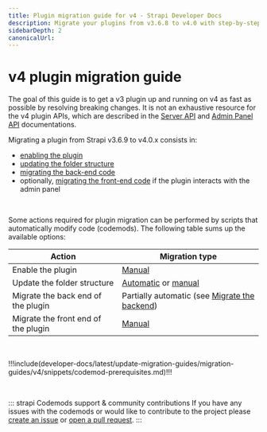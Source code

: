 ```yaml
---
title: Plugin migration guide for v4 - Strapi Developer Docs
description: Migrate your plugins from v3.6.8 to v4.0 with step-by-step instructions
sidebarDepth: 2
canonicalUrl:
---
```


<!-- TODO: update SEO -->

# v4 plugin migration guide

The goal of this guide is to get a v3 plugin up and running on v4 as fast as possible by resolving breaking changes. It is not an exhaustive resource for the v4 plugin APIs, which are described in the [Server API](/developer-docs/latest/developer-resources/plugin-api-reference/server.md#server-api-for-plugins) and [Admin Panel API](/developer-docs/latest/developer-resources/plugin-api-reference/admin-panel.md#admin-panel-api-for-plugins) documentations.

Migrating a plugin from Strapi v3.6.9 to v4.0.x consists in:

- [enabling the plugin](/developer-docs/latest/update-migration-guides/migration-guides/v4/plugin/enable-plugin.md)
- [updating the folder structure](/developer-docs/latest/update-migration-guides/migration-guides/v4/plugin/update-folder-structure.md)
- [migrating the back-end code](/developer-docs/latest/update-migration-guides/migration-guides/v4/plugin/migrate-back-end.md)
- optionally, [migrating the front-end code](/developer-docs/latest/update-migration-guides/migration-guides/v4/plugin/migrate-front-end.md) if the plugin interacts with the admin panel

<br/>

Some actions required for plugin migration can be performed by scripts that automatically modify code (codemods). The following table sums up the available options:

| Action                              | Migration type                                                                                             |
| ----------------------------------- | ---------------------------------------------------------------------------------------------------------- |
| Enable the plugin                   | [Manual](/developer-docs/latest/update-migration-guides/migration-guides/v4/plugin/enable-plugin.md)                                                                               |
| Update the folder structure         | [Automatic](/developer-docs/latest/update-migration-guides/migration-guides/v4/plugin/update-folder-structure.md#update-the-folder-structure-automatically) or [manual](/developer-docs/latest/update-migration-guides/migration-guides/v4/plugin/update-folder-structure.md#update-the-folder-structure-manually) |
| Migrate the back end of the plugin  | Partially automatic (see [Migrate the backend](/developer-docs/latest/update-migration-guides/migration-guides/v4/plugin/migrate-back-end.md))                                      |
| Migrate the front end of the plugin | [Manual](/developer-docs/latest/update-migration-guides/migration-guides/v4/plugin/migrate-front-end.md#migrate-the-front-end)                                                                      |

<br/>

!!!include(developer-docs/latest/update-migration-guides/migration-guides/v4/snippets/codemod-prerequisites.md)!!!

<br/>

::: strapi Codemods support & community contributions
If you have any issues with the codemods or would like to contribute to the project please [create an issue](https://github.com/strapi/codemods/issues) or [open a pull request](https://github.com/strapi/codemods/pulls).
:::
